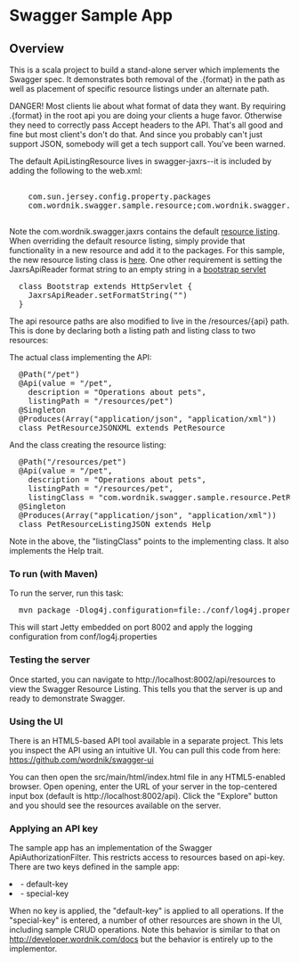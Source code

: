 # Swagger Sample App

## Overview
This is a scala project to build a stand-alone server which implements the Swagger spec.  It demonstrates both
removal of the .{format} in the path as well as placement of specific resource listings under an alternate path.

DANGER!  Most clients lie about what format of data they want.  By requiring .{format} in the root api you
are doing your clients a huge favor.  Otherwise they need to correctly pass Accept headers to the API.  That's 
all good and fine but most client's don't do that.  And since you probably can't just support JSON, somebody will
get a tech support call.  You've been warned.

The default ApiListingResource lives in swagger-jaxrs--it is included by adding the following to the web.xml:

<pre>
  <init-param>
    <param-name>com.sun.jersey.config.property.packages</param-name>
    <param-value>com.wordnik.swagger.sample.resource;com.wordnik.swagger.jaxrs;</param-value>
  </init-param>
</pre>

Note the com.wordnik.swagger.jaxrs contains the default [resource listing](https://github.com/wordnik/swagger-core/blob/master/modules/swagger-jaxrs/src/main/scala/com/wordnik/swagger/jaxrs/ApiListing.scala).
When overriding the default resource listing, simply provide that functionality in a new resource and add it to
the packages.  For this sample, the new resource listing class is [here](https://github.com/wordnik/swagger-core/blob/master/samples/scala-alt-resource-listing/src/main/scala/com/wordnik/swagger/sample/resource/ApiListingResource.scala).
One other requirement is setting the JaxrsApiReader format string to an empty string in a [bootstrap servlet](https://github.com/wordnik/swagger-core/blob/master/samples/scala-alt-resource-listing/src/main/scala/com/wordnik/swagger/sample/Bootstrap.scala)


<pre>
  class Bootstrap extends HttpServlet {
    JaxrsApiReader.setFormatString("")
  }
</pre>

The api resource paths are also modified to live in the /resources/{api} path.  This is done by declaring both a 
listing path and listing class to two resources:

The actual class implementing the API:

<pre>
  @Path("/pet")
  @Api(value = "/pet",
    description = "Operations about pets",
    listingPath = "/resources/pet")
  @Singleton
  @Produces(Array("application/json", "application/xml"))
  class PetResourceJSONXML extends PetResource
</pre>

And the class creating the resource listing:

<pre>
  @Path("/resources/pet")
  @Api(value = "/pet",
    description = "Operations about pets",
    listingPath = "/resources/pet",
    listingClass = "com.wordnik.swagger.sample.resource.PetResourceJSONXML")
  @Singleton
  @Produces(Array("application/json", "application/xml"))
  class PetResourceListingJSON extends Help
</pre>

Note in the above, the "listingClass" points to the implementing class.  It also implements the Help trait.

### To run (with Maven)
To run the server, run this task:
<pre>
  mvn package -Dlog4j.configuration=file:./conf/log4j.properties jetty:run
</pre>

This will start Jetty embedded on port 8002 and apply the logging configuration from conf/log4j.properties

### Testing the server
Once started, you can navigate to http://localhost:8002/api/resources to view the Swagger Resource Listing.
This tells you that the server is up and ready to demonstrate Swagger.

### Using the UI
There is an HTML5-based API tool available in a separate project.  This lets you inspect the API using an 
intuitive UI.  You can pull this code from here:  https://github.com/wordnik/swagger-ui

You can then open the src/main/html/index.html file in any HTML5-enabled browser.  Open opening, enter the
URL of your server in the top-centered input box (default is http://localhost:8002/api).  Click the "Explore" 
button and you should see the resources available on the server.

### Applying an API key
The sample app has an implementation of the Swagger ApiAuthorizationFilter.  This restricts access to resources
based on api-key.  There are two keys defined in the sample app:

<li>- default-key</li>

<li>- special-key</li>

When no key is applied, the "default-key" is applied to all operations.  If the "special-key" is entered, a
number of other resources are shown in the UI, including sample CRUD operations.  Note this behavior is similar
to that on http://developer.wordnik.com/docs but the behavior is entirely up to the implementor.